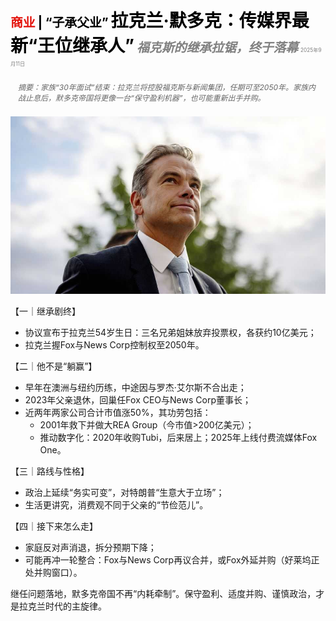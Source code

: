 <span style="color:#E3120B; font-size:14.9pt; font-weight:bold;">商业</span> <span style="color:#000000; font-size:14.9pt; font-weight:bold;">| “子承父业”</span>
<span style="color:#000000; font-size:21.0pt; font-weight:bold;">拉克兰·默多克：传媒界最新“王位继承人”</span>
<span style="color:#808080; font-size:14.9pt; font-weight:bold; font-style:italic;">福克斯的继承拉锯，终于落幕</span>
<span style="color:#808080; font-size:6.2pt;">2025年9月11日</span>

<div style="padding:8px 12px; color:#666; font-size:9.0pt; font-style:italic; margin:12px 0;">摘要：家族“30年面试”结束：拉克兰将控股福克斯与新闻集团，任期可至2050年。家族内战止息后，默多克帝国将更像一台“保守盈利机器”，也可能重新出手并购。</div>

![](../images/057_Lachlan_Murdoch_medias_newest_mogul/p0230_img01.jpeg)

【一｜继承剧终】

- 协议宣布于拉克兰54岁生日：三名兄弟姐妹放弃投票权，各获约10亿美元；
- 拉克兰握Fox与News Corp控制权至2050年。

【二｜他不是“躺赢”】

- 早年在澳洲与纽约历练，中途因与罗杰·艾尔斯不合出走；
- 2023年父亲退休，回巢任Fox CEO与News Corp董事长；
- 近两年两家公司合计市值涨50%，其功劳包括：
  - 2001年救下并做大REA Group（今市值>200亿美元）；
  - 推动数字化：2020年收购Tubi，后来居上；2025年上线付费流媒体Fox One。

【三｜路线与性格】

- 政治上延续“务实可变”，对特朗普“生意大于立场”；
- 生活更讲究，消费观不同于父亲的“节俭范儿”。

【四｜接下来怎么走】

- 家庭反对声消退，拆分预期下降；
- 可能再冲一轮整合：Fox与News Corp再议合并，或Fox外延并购（好莱坞正处并购窗口）。

继任问题落地，默多克帝国不再“内耗牵制”。保守盈利、适度并购、谨慎政治，才是拉克兰时代的主旋律。
